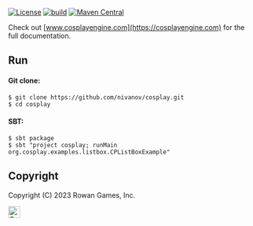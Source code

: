 [![License](https://img.shields.io/badge/license-Apache%202-blue.svg)](https://raw.githubusercontent.com/apache/opennlp/master/LICENSE)
[![build](https://github.com/nivanov/cosplay/actions/workflows/build.yml/badge.svg)](https://github.com/nivanov/cosplay/actions/workflows/build.yml)
[![Maven Central](https://img.shields.io/maven-central/v/org.cosplayengine/cosplay.svg?label=Maven%20Central)](https://search.maven.org/search?q=g:%22org.cosplayengine%22%20AND%20a:%22cosplay%22)

Check out [www.cosplayengine.com](https://cosplayengine.com) for the full documentation.

## Run
#### Git clone:
```shell
$ git clone https://github.com/nivanov/cosplay.git
$ cd cosplay
```
#### SBT:
```shell
$ sbt package
$ sbt "project cosplay; runMain org.cosplay.examples.listbox.CPListBoxExample"
```

## Copyright
Copyright (C) 2023 Rowan Games, Inc.

<img src="https://cosplayengine.com/images/cosplay-grey.gif" height="24px" alt="CosPlay Logo">



